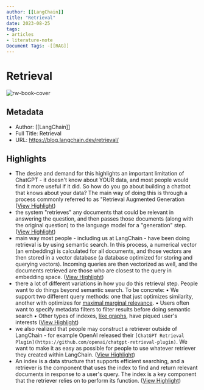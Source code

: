 ```yaml
---
author: [[LangChain]]
title: "Retrieval"
date: 2023-08-25
tags: 
- articles
- literature-note
Document Tags: -[[RAG]]
---
```

# Retrieval

![rw-book-cover](https://images.unsplash.com/photo-1576201836106-db1758fd1c97?crop=entropy&cs=tinysrgb&fit=max&fm=jpg&ixid=MnwxMTc3M3wwfDF8c2VhcmNofDEwfHxnb2xkZW4lMjByZXRyaWV2ZXJ8ZW58MHx8fHwxNjc5NjMyNDA2&ixlib=rb-4.0.3&q=80&w=2000)

## Metadata
- Author: [[LangChain]]
- Full Title: Retrieval
- URL: https://blog.langchain.dev/retrieval/

## Highlights
- The desire and demand for this highlights an important limitation of ChatGPT - it doesn't know about YOUR data, and most people would find it more useful if it did. So how do you go about building a chatbot that knows about your data?
  The main way of doing this is through a process commonly referred to as "Retrieval Augmented Generation ([View Highlight](https://read.readwise.io/read/01gwen91s55v4a46at2er3wgqn))
- the system "retrieves" any documents that could be relevant in answering the question, and then passes those documents (along with the original question) to the language model for a "generation" step. ([View Highlight](https://read.readwise.io/read/01gwen9d8m93z5q1etfmhctcz8))
- main way most people - including us at LangChain - have been doing retrieval is by using semantic search. In this process, a numerical vector (an embedding) is calculated for all documents, and those vectors are then stored in a vector database (a database optimized for storing and querying vectors). Incoming queries are then vectorized as well, and the documents retrieved are those who are closest to the query in embedding space. ([View Highlight](https://read.readwise.io/read/01gwenafdb7b4f9crc5vfpscdz))
- there a lot of different variations in how you do this retrieval step. People want to do things beyond semantic search. To be concrete:
  • We support two different query methods: one that just optimizes similarity, another with optimizes for [maximal marginal relevance](https://www.cs.cmu.edu/~jgc/publication/The_Use_MMR_Diversity_Based_LTMIR_1998.pdf).
  • Users often want to specify metadata filters to filter results before doing semantic search
  • Other types of indexes, [like graphs](https://langchain.readthedocs.io/en/latest/modules/indexes/chain_examples/graph_qa.html), have piqued user's interests ([View Highlight](https://read.readwise.io/read/01gwenb4dkmm30rpmyhn65ejnv))
- we also realized that people may construct a retriever outside of LangChain - for example OpenAI released their `[ChatGPT Retrieval Plugin](https://github.com/openai/chatgpt-retrieval-plugin)`. We want to make it as easy as possible for people to use whatever retriever they created within LangChain. ([View Highlight](https://read.readwise.io/read/01gwenbhg7abqa65kzm793sp28))
- An index is a data structure that supports efficient searching, and a retriever is the component that uses the index to find and return relevant documents in response to a user's query. The index is a key component that the retriever relies on to perform its function. ([View Highlight](https://read.readwise.io/read/01gwencxy561y8stvr9ctv2ys2))
